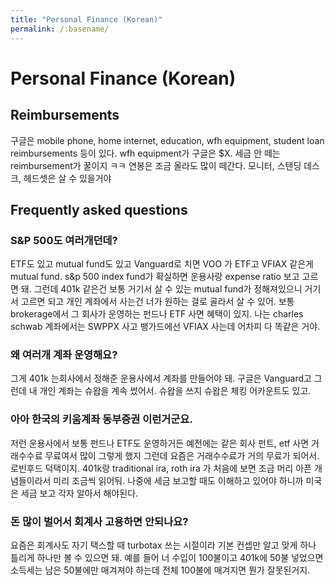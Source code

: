 ```yaml
---
title: "Personal Finance (Korean)"
permalink: /:basename/
---
```


# Personal Finance (Korean)
## Reimbursements
구글은 mobile phone, home internet, education, wfh equipment, student loan reimbursements 등이 있다. wfh equipment가 구글은 $X. 세금 안 떼는 reimbursement가 꿀이지 ㅋㅋ 연봉은 조금 올라도 많이 떼간다. 모니터, 스탠딩 데스크, 헤드셋은 살 수 있을거야

## Frequently asked questions
### S&P 500도 여러개던데?
ETF도 있고 mutual fund도 있고 Vanguard로 치면 VOO 가 ETF고 VFIAX 같은게 mutual fund. s&p 500 index fund가 확실하면 운용사랑 expense ratio 보고 고르면 돼. 그런데 401k 같은건 보통 거기서 살 수 있는 mutual fund가 정해져있으니 거기서 고르면 되고 개인 계좌에서 사는건 너가 원하는 걸로 골라서 살 수 있어. 보통 brokerage에서 그 회사가 운영하는 펀드나 ETF 사면 혜택이 있지. 나는 charles schwab 계좌에서는 SWPPX 사고 뱅가드에선 VFIAX 사는데 어차피 다 똑같은 거야.

### 왜 여러개 계좌 운영해요?
그게 401k 는회사에서 정해준 운용사에서 계좌를 만들어야 돼. 구글은 Vanguard고 그런데 내 개인 계좌는 슈왑을 계속 썼어서. 슈왑을 쓰지 슈왑은 체킹 어카운트도 있고.

### 아아 한국의 키움계좌 동부증권 이런거군요.
저런 운용사에서 보통 펀드나 ETF도 운영하거든 예전에는 같은 회사 펀트, etf 사면 거래수수료 무료여서 많이 그렇게 했지 그런데 요즘은 거래수수료가 거의 무료가 되어서. 로빈후드 덕택이지.
401k랑 traditional ira, roth ira 가 처음에 보면 조금 머리 아픈 개념들이라서 미리 조금씩 읽어둬. 나중에 세금 보고할 때도 이해하고 있어야 하니까 미국은 세금 보고 각자 알아서 해야된다.

### 돈 많이 벌어서 회계사 고용하면 안되나요?
요즘은 회계사도 자기 택스할 때 turbotax 쓰는 시절이라 기본 컨셉만 알고 맞게 하나 틀리게 하나만 볼 수 있으면 돼. 예를 들어 너 수입이 100불이고 401k에 50불 넣었으면 소득세는 남은 50불에만 매겨져야 하는데 전체 100불에 매겨지면 뭔가 잘못된거지.
